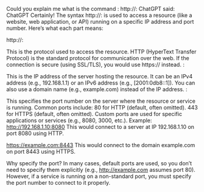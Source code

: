 Could you explain me what is the command : http://<ip>:<port>
ChatGPT said:
ChatGPT
Certainly! The syntax http://<ip>:<port> is used to access a resource (like a website, web application, or API) running on a specific IP address and port number. Here’s what each part means:

http://:

This is the protocol used to access the resource. HTTP (HyperText Transfer Protocol) is the standard protocol for communication over the web.
If the connection is secure (using SSL/TLS), you would use https:// instead.
<ip>:

This is the IP address of the server hosting the resource.
It can be an IPv4 address (e.g., 192.168.1.1) or an IPv6 address (e.g., [2001:0db8::1]).
You can also use a domain name (e.g., example.com) instead of the IP address.
<port>:

This specifies the port number on the server where the resource or service is running.
Common ports include:
80 for HTTP (default, often omitted).
443 for HTTPS (default, often omitted).
Custom ports are used for specific applications or services (e.g., 8080, 3000, etc.).
Example:
http://192.168.1.10:8080
This would connect to a server at IP 192.168.1.10 on port 8080 using HTTP.

https://example.com:8443
This would connect to the domain example.com on port 8443 using HTTPS.

Why specify the port?
In many cases, default ports are used, so you don’t need to specify them explicitly (e.g., http://example.com assumes port 80). However, if a service is running on a non-standard port, you must specify the port number to connect to it properly.
